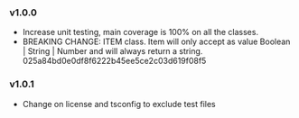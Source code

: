 ### v1.0.0
- Increase unit testing, main coverage is 100% on all the classes.
- BREAKING CHANGE: ITEM class. Item will only accept as value Boolean | String | Number and will always return a string. 025a84bd0e0df8f6222b45ee5ce2c03d619f08f5


### v1.0.1
- Change on license and tsconfig to exclude test files